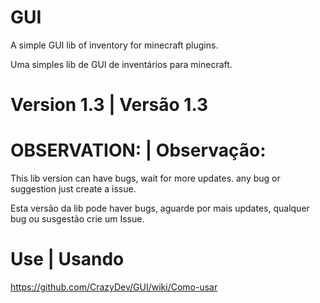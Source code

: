 # GUI
A simple GUI lib of inventory for minecraft plugins.

Uma simples lib de GUI de inventários para minecraft.

# Version 1.3 | Versão 1.3

# OBSERVATION: | Observação:
This lib version can have bugs, wait for more updates. any bug or suggestion just create a issue.

Esta versão da lib pode haver bugs, aguarde por mais updates, qualquer bug ou susgestão crie um Issue.

# Use | Usando
https://github.com/CrazyDev/GUI/wiki/Como-usar
